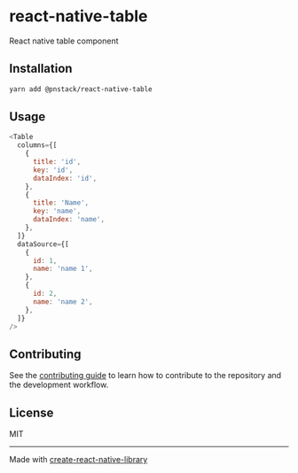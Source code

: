 # react-native-table

React native table component

## Installation

```sh
yarn add @pnstack/react-native-table
```

## Usage

```js
<Table
  columns={[
    {
      title: 'id',
      key: 'id',
      dataIndex: 'id',
    },
    {
      title: 'Name',
      key: 'name',
      dataIndex: 'name',
    },
  ]}
  dataSource={[
    {
      id: 1,
      name: 'name 1',
    },
    {
      id: 2,
      name: 'name 2',
    },
  ]}
/>
```

## Contributing

See the [contributing guide](CONTRIBUTING.md) to learn how to contribute to the repository and the development workflow.

## License

MIT

---

Made with [create-react-native-library](https://github.com/callstack/react-native-builder-bob)
